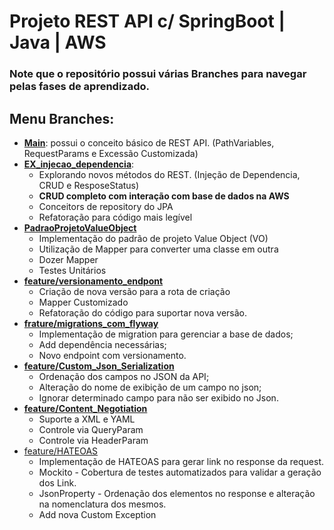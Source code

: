 # Projeto REST API c/ SpringBoot | Java | AWS

### Note que o repositório possui várias Branches para navegar pelas fases de aprendizado.

## Menu Branches:
- **[Main](https://github.com/Alencar26/rest-with-spring-boot-and-java-erudio/tree/main/05_FistStepInJavaWithSpringBoot/rest-with-spring-boot-and-java-erudio)**: possui o conceito básico de REST API. (PathVariables, RequestParams e Excessão Customizada)
- **[EX_injecao_dependencia](https://github.com/Alencar26/rest-with-spring-boot-and-java-erudio/tree/Ex_injecao_dependencia/05_FistStepInJavaWithSpringBoot/rest-with-spring-boot-and-java-erudio)**: 
    -   Explorando novos métodos do REST. (Injeção de Dependencia, CRUD e ResposeStatus)
    - **CRUD completo com interação com base de dados na AWS**
    - Conceitors de repository do JPA
    - Refatoração para código mais legível
- **[PadraoProjetoValueObject](https://github.com/Alencar26/rest-with-spring-boot-and-java-erudio/tree/PadraoProjetoValueObject/05_FistStepInJavaWithSpringBoot/rest-with-spring-boot-and-java-erudio)**
    - Implementação do padrão de projeto Value Object (VO)
    - Utilização de Mapper para converter uma classe em outra
    - Dozer Mapper
    - Testes Unitários
- **[feature/versionamento_endpont](https://github.com/Alencar26/rest-with-spring-boot-and-java-erudio/tree/feature/versionamento_endpoint/05_FistStepInJavaWithSpringBoot/rest-with-spring-boot-and-java-erudio)**
    - Criação de nova versão para a rota de  criação
    - Mapper Customizado
    - Refatoração do código para suportar nova versão.
- **[frature/migrations_com_flyway](https://github.com/Alencar26/rest-with-spring-boot-and-java-erudio/tree/frature/migrations_com_flyway/05_FistStepInJavaWithSpringBoot/rest-with-spring-boot-and-java-erudio)**
    - Implementação de migration para gerenciar a base de dados;
    - Add dependência necessárias;
    - Novo endpoint com versionamento.
- **[feature/Custom_Json_Serialization](https://github.com/Alencar26/rest-with-spring-boot-and-java-erudio/tree/feature/Custom_Json_Serialization/05_FistStepInJavaWithSpringBoot/rest-with-spring-boot-and-java-erudio)**
    - Ordenação dos campos no JSON da API;
    - Alteração do nome de exibição de um campo no json;
    - Ignorar determinado campo para não ser exibido no Json.
- **[feature/Content_Negotiation](https://github.com/Alencar26/rest-with-spring-boot-and-java-erudio/tree/feature/Content_Negotiation/05_FistStepInJavaWithSpringBoot/rest-with-spring-boot-and-java-erudio)**
    - Suporte a XML e YAML
    - Controle via QueryParam
    - Controle via HeaderParam
- [feature/HATEOAS](https://github.com/Alencar26/rest-with-spring-boot-and-java-erudio/tree/feature/HATEOAS/05_FistStepInJavaWithSpringBoot/rest-with-spring-boot-and-java-erudio)
    - Implementação de HATEOAS para gerar link no response da request.
    - Mockito - Cobertura de testes automatizados para validar a geração dos Link.
    - JsonProperty - Ordenação dos elementos no response e alteração na nomenclatura dos mesmos.
    - Add nova Custom Exception